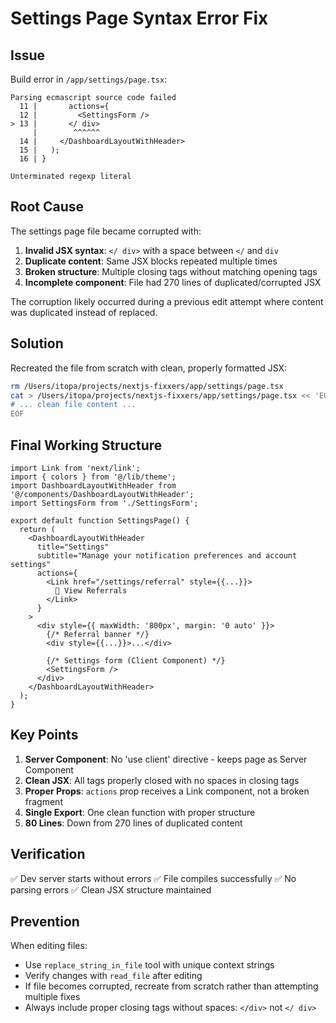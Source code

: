 # Settings Page Syntax Error Fix

## Issue

Build error in `/app/settings/page.tsx`:

```
Parsing ecmascript source code failed
  11 |       actions={
  12 |         <SettingsForm />
> 13 |       </ div>
     |        ^^^^^^
  14 |     </DashboardLayoutWithHeader>
  15 |   );
  16 | }

Unterminated regexp literal
```

## Root Cause

The settings page file became corrupted with:

1. **Invalid JSX syntax**: `</ div>` with a space between `</` and `div`
2. **Duplicate content**: Same JSX blocks repeated multiple times
3. **Broken structure**: Multiple closing tags without matching opening tags
4. **Incomplete component**: File had 270 lines of duplicated/corrupted JSX

The corruption likely occurred during a previous edit attempt where content was duplicated instead of replaced.

## Solution

Recreated the file from scratch with clean, properly formatted JSX:

```bash
rm /Users/itopa/projects/nextjs-fixxers/app/settings/page.tsx
cat > /Users/itopa/projects/nextjs-fixxers/app/settings/page.tsx << 'EOF'
# ... clean file content ...
EOF
```

## Final Working Structure

```tsx
import Link from 'next/link';
import { colors } from '@/lib/theme';
import DashboardLayoutWithHeader from '@/components/DashboardLayoutWithHeader';
import SettingsForm from './SettingsForm';

export default function SettingsPage() {
  return (
    <DashboardLayoutWithHeader
      title="Settings"
      subtitle="Manage your notification preferences and account settings"
      actions={
        <Link href="/settings/referral" style={{...}}>
          🎁 View Referrals
        </Link>
      }
    >
      <div style={{ maxWidth: '800px', margin: '0 auto' }}>
        {/* Referral banner */}
        <div style={{...}}>...</div>

        {/* Settings form (Client Component) */}
        <SettingsForm />
      </div>
    </DashboardLayoutWithHeader>
  );
}
```

## Key Points

1. **Server Component**: No 'use client' directive - keeps page as Server Component
2. **Clean JSX**: All tags properly closed with no spaces in closing tags
3. **Proper Props**: `actions` prop receives a Link component, not a broken fragment
4. **Single Export**: One clean function with proper structure
5. **80 Lines**: Down from 270 lines of duplicated content

## Verification

✅ Dev server starts without errors
✅ File compiles successfully
✅ No parsing errors
✅ Clean JSX structure maintained

## Prevention

When editing files:

- Use `replace_string_in_file` tool with unique context strings
- Verify changes with `read_file` after editing
- If file becomes corrupted, recreate from scratch rather than attempting multiple fixes
- Always include proper closing tags without spaces: `</div>` not `</ div>`
